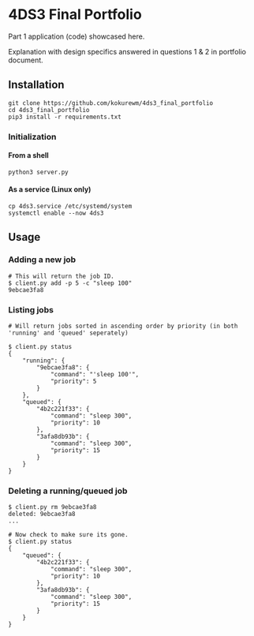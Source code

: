 # 4DS3 Final Portfolio 
Part 1 application (code) showcased here.

Explanation with design specifics answered in questions 1 & 2 in portfolio document.


## Installation
```
git clone https://github.com/kokurewm/4ds3_final_portfolio
cd 4ds3_final_portfolio
pip3 install -r requirements.txt
```
### Initialization
#### From a shell
```
python3 server.py
```

#### As a service (Linux only)
```
cp 4ds3.service /etc/systemd/system
systemctl enable --now 4ds3
```
## Usage


### Adding a new job
```
# This will return the job ID.
$ client.py add -p 5 -c "sleep 100"
9ebcae3fa8
```
### Listing jobs
```
# Will return jobs sorted in ascending order by priority (in both 'running' and 'queued' seperately)

$ client.py status
{
    "running": {
        "9ebcae3fa8": {
            "command": "'sleep 100'",
            "priority": 5
        }
    },
    "queued": {
        "4b2c221f33": {
            "command": "sleep 300",
            "priority": 10
        },
        "3afa8db93b": {
            "command": "sleep 300",
            "priority": 15
        }
    }
}
```

### Deleting a running/queued job
```
$ client.py rm 9ebcae3fa8
deleted: 9ebcae3fa8
...

# Now check to make sure its gone.
$ client.py status
{
    "queued": {
        "4b2c221f33": {
            "command": "sleep 300",
            "priority": 10
        },
        "3afa8db93b": {
            "command": "sleep 300",
            "priority": 15
        }
    }
}
```
